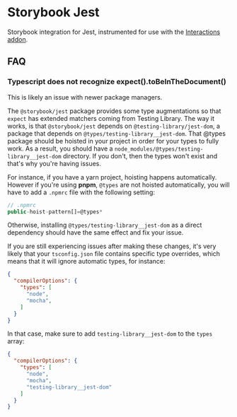 # Storybook Jest

Storybook integration for Jest, instrumented for use with the [Interactions addon](https://github.com/storybookjs/storybook/blob/next/code/addons/interactions/README.md).

## FAQ

### Typescript does not recognize expect().toBeInTheDocument()

This is likely an issue with newer package managers.

The `@storybook/jest` package provides some type augmentations so that `expect` has extended matchers coming from Testing Library. The way it works, is that `@storybook/jest` depends on `@testing-library/jest-dom`, a package that depends on `@types/testing-library__jest-dom`. That @types package should be hoisted in your project in order for your types to fully work. As a result, you should have a `node_modules/@types/testing-library__jest-dom` directory. If you don't, then the types won't exist and that's why you're having issues.

For instance, if you have a yarn project, hoisting happens automatically. However if you're using **pnpm**, `@types` are not hoisted automatically, you will have to add a `.npmrc` file with the following setting:

```js
// .npmrc
public-hoist-pattern[]=@types*
```

Otherwise, installing `@types/testing-library__jest-dom` as a direct dependency should have the same effect and fix your issue.

If you are still experiencing issues after making these changes, it's very likely that your `tsconfig.json` file contains specific type overrides, which means that it will ignore automatic types, for instance:

```json
{
  "compilerOptions": {
    "types": [
      "node",
      "mocha",
    ]
  }
}
```

In that case, make sure to add `testing-library__jest-dom` to the `types` array:

```json
{
  "compilerOptions": {
    "types": [
      "node",
      "mocha",
      "testing-library__jest-dom"
    ]
  }
}
```
